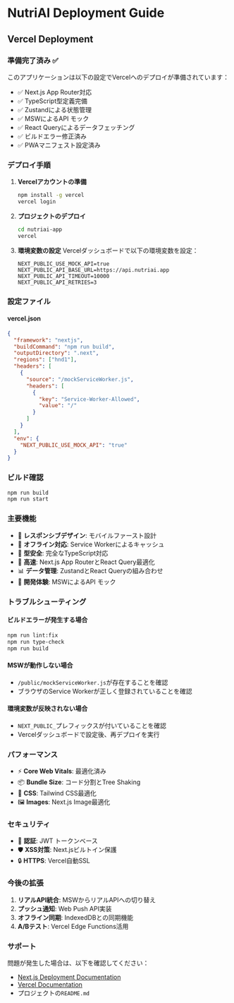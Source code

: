 # NutriAI Deployment Guide

## Vercel Deployment

### 準備完了済み ✅

このアプリケーションは以下の設定でVercelへのデプロイが準備されています：

- ✅ Next.js App Router対応
- ✅ TypeScript型定義完備
- ✅ Zustandによる状態管理
- ✅ MSWによるAPI モック
- ✅ React Queryによるデータフェッチング
- ✅ ビルドエラー修正済み
- ✅ PWAマニフェスト設定済み

### デプロイ手順

1. **Vercelアカウントの準備**
   ```bash
   npm install -g vercel
   vercel login
   ```

2. **プロジェクトのデプロイ**
   ```bash
   cd nutriai-app
   vercel
   ```

3. **環境変数の設定**
   Vercelダッシュボードで以下の環境変数を設定：
   ```
   NEXT_PUBLIC_USE_MOCK_API=true
   NEXT_PUBLIC_API_BASE_URL=https://api.nutriai.app
   NEXT_PUBLIC_API_TIMEOUT=10000
   NEXT_PUBLIC_API_RETRIES=3
   ```

### 設定ファイル

#### vercel.json
```json
{
  "framework": "nextjs",
  "buildCommand": "npm run build",
  "outputDirectory": ".next",
  "regions": ["hnd1"],
  "headers": [
    {
      "source": "/mockServiceWorker.js",
      "headers": [
        {
          "key": "Service-Worker-Allowed",
          "value": "/"
        }
      ]
    }
  ],
  "env": {
    "NEXT_PUBLIC_USE_MOCK_API": "true"
  }
}
```

### ビルド確認

```bash
npm run build
npm run start
```

### 主要機能

- 📱 **レスポンシブデザイン**: モバイルファースト設計
- 🔄 **オフライン対応**: Service Workerによるキャッシュ
- 🎯 **型安全**: 完全なTypeScript対応
- 🚀 **高速**: Next.js App RouterとReact Query最適化
- 📊 **データ管理**: ZustandとReact Queryの組み合わせ
- 🧪 **開発体験**: MSWによるAPI モック

### トラブルシューティング

#### ビルドエラーが発生する場合
```bash
npm run lint:fix
npm run type-check
npm run build
```

#### MSWが動作しない場合
- `/public/mockServiceWorker.js`が存在することを確認
- ブラウザのService Workerが正しく登録されていることを確認

#### 環境変数が反映されない場合
- `NEXT_PUBLIC_`プレフィックスが付いていることを確認
- Vercelダッシュボードで設定後、再デプロイを実行

### パフォーマンス

- ⚡ **Core Web Vitals**: 最適化済み
- 📦 **Bundle Size**: コード分割とTree Shaking
- 🎨 **CSS**: Tailwind CSS最適化
- 🖼️ **Images**: Next.js Image最適化

### セキュリティ

- 🔐 **認証**: JWT トークンベース
- 🛡️ **XSS対策**: Next.jsビルトイン保護
- 🔒 **HTTPS**: Vercel自動SSL

### 今後の拡張

1. **リアルAPI統合**: MSWからリアルAPIへの切り替え
2. **プッシュ通知**: Web Push API実装
3. **オフライン同期**: IndexedDBとの同期機能
4. **A/Bテスト**: Vercel Edge Functions活用

### サポート

問題が発生した場合は、以下を確認してください：
- [Next.js Deployment Documentation](https://nextjs.org/docs/deployment)
- [Vercel Documentation](https://vercel.com/docs)
- プロジェクトの`README.md`